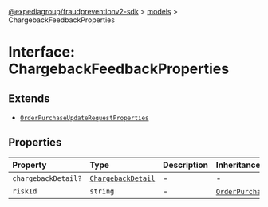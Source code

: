[@expediagroup/fraudpreventionv2-sdk](../../index.md) > [models](../index.md) > ChargebackFeedbackProperties

# Interface: ChargebackFeedbackProperties

## Extends

- [`OrderPurchaseUpdateRequestProperties`](OrderPurchaseUpdateRequestProperties.md)

## Properties

| Property | Type | Description | Inheritance | Source |
| :------ | :------ | :------ | :------ | :------ |
| `chargebackDetail?` | [`ChargebackDetail`](../classes/ChargebackDetail.md) | - | - | models/ChargebackFeedback.ts:51 |
| `riskId` | `string` | - | [`OrderPurchaseUpdateRequestProperties`](OrderPurchaseUpdateRequestProperties.md).`riskId` | models/OrderPurchaseUpdateRequest.ts:42 |
